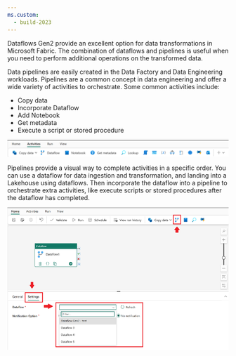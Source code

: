```yaml
---
ms.custom:
  - build-2023
---
```

Dataflows Gen2 provide an excellent option for data transformations in Microsoft Fabric. The combination of dataflows and pipelines is useful when you need to perform additional operations on the transformed data.

Data pipelines are easily created in the Data Factory and Data Engineering workloads. Pipelines are a common concept in data engineering and offer a wide variety of activities to orchestrate. Some common activities include:

- Copy data
- Incorporate Dataflow
- Add Notebook
- Get metadata
- Execute a script or stored procedure

![Screenshot of the data pipelines activities ribbon](../media/pipelines-options.png)

Pipelines provide a visual way to complete activities in a specific order. You can use a dataflow for data ingestion and transformation, and landing into a Lakehouse using dataflows. Then incorporate the dataflow into a pipeline to orchestrate extra activities, like execute scripts or stored procedures after the dataflow has completed.

![Screenshot of the pipeline editor with how to add a Dataflow Gen2 activity with an existing dataflow.](../media/pipeline-dataflow-markup.png)
